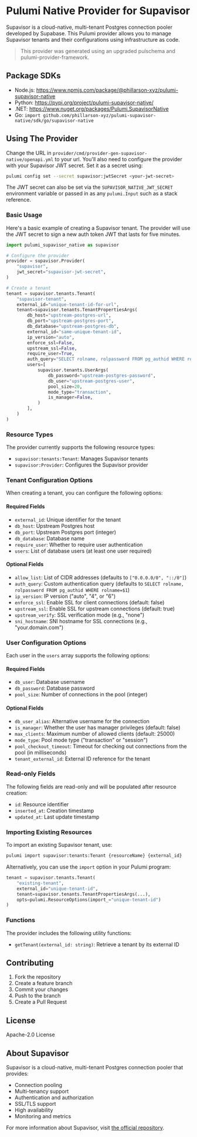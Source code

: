 # Pulumi Native Provider for Supavisor

Supavisor is a cloud-native, multi-tenant Postgres connection pooler developed by Supabase. This Pulumi provider allows you to manage Supavisor tenants and their configurations using infrastructure as code.

> This provider was generated using an upgraded pulschema and pulumi-provider-framework.

## Package SDKs

- Node.js: https://www.npmjs.com/package/@phillarson-xyz/pulumi-supavisor-native
- Python: https://pypi.org/project/pulumi-supavisor-native/
- .NET: https://www.nuget.org/packages/Pulumi.SupavisorNative
- Go: `import github.com/phillarson-xyz/pulumi-supavisor-native/sdk/go/supavisor-native`

## Using The Provider

Change the URL in `provider/cmd/provider-gen-supavisor-native/openapi.yml` to your url. You'll also need to configure the provider with your Supavisor JWT secret. Set it as a secret using:

```bash
pulumi config set --secret supavisor:jwtSecret <your-jwt-secret>
```

The JWT secret can also be set via the `SUPAVISOR_NATIVE_JWT_SECRET` environment variable or passed in as any `pulumi.Input` such as a stack reference.

### Basic Usage

Here's a basic example of creating a Supavisor tenant. The provider will use the JWT secret to sign a new auth token JWT that lasts for five minutes.

```python
import pulumi_supavisor_native as supavisor

# Configure the provider
provider = supavisor.Provider(
    "supavisor",
    jwt_secret="supavisor-jwt-secret",
)

# Create a tenant
tenant = supavisor.tenants.Tenant(
    "supavisor-tenant",
    external_id="unique-tenant-id-for-url",
    tenant=supavisor.tenants.TenantPropertiesArgs(
        db_host="upstream-postgres-url",
        db_port="upstream-postgres-port",
        db_database="upstream-postgres-db",
        external_id="same-unique-tenant-id",
        ip_version="auto",
        enforce_ssl=False,
        upstream_ssl=False,
        require_user=True,
        auth_query="SELECT rolname, rolpassword FROM pg_authid WHERE rolname=$1;",
        users=[
            supavisor.tenants.UserArgs(
                db_password="upstream-postgres-password",
                db_user="upstream-postgres-user",
                pool_size=20,
                mode_type="transaction",
                is_manager=False,
            )
        ],
    )
)
```

### Resource Types

The provider currently supports the following resource types:

- `supavisor:tenants:Tenant`: Manages Supavisor tenants
- `supavisor:Provider`: Configures the Supavisor provider

### Tenant Configuration Options

When creating a tenant, you can configure the following options:

#### Required Fields

- `external_id`: Unique identifier for the tenant
- `db_host`: Upstream Postgres host
- `db_port`: Upstream Postgres port (integer)
- `db_database`: Database name
- `require_user`: Whether to require user authentication
- `users`: List of database users (at least one user required)

#### Optional Fields

- `allow_list`: List of CIDR addresses (defaults to `["0.0.0.0/0", "::/0"]`)
- `auth_query`: Custom authentication query (defaults to `SELECT rolname, rolpassword FROM pg_authid WHERE rolname=$1`)
- `ip_version`: IP version ("auto", "4", or "6")
- `enforce_ssl`: Enable SSL for client connections (default: false)
- `upstream_ssl`: Enable SSL for upstream connections (default: true)
- `upstream_verify`: SSL verification mode (e.g., "none")
- `sni_hostname`: SNI hostname for SSL connections (e.g., "your.domain.com")

### User Configuration Options

Each user in the `users` array supports the following options:

#### Required Fields

- `db_user`: Database username
- `db_password`: Database password
- `pool_size`: Number of connections in the pool (integer)

#### Optional Fields

- `db_user_alias`: Alternative username for the connection
- `is_manager`: Whether the user has manager privileges (default: false)
- `max_clients`: Maximum number of allowed clients (default: 25000)
- `mode_type`: Pool mode type ("transaction" or "session")
- `pool_checkout_timeout`: Timeout for checking out connections from the pool (in milliseconds)
- `tenant_external_id`: External ID reference for the tenant

### Read-only Fields

The following fields are read-only and will be populated after resource creation:

- `id`: Resource identifier
- `inserted_at`: Creation timestamp
- `updated_at`: Last update timestamp

### Importing Existing Resources

To import an existing Supavisor tenant, use:

```bash
pulumi import supavisor:tenants:Tenant {resourceName} {external_id}
```

Alternatively, you can use the `import` option in your Pulumi program:

```python
tenant = supavisor.tenants.Tenant(
    "existing-tenant",
    external_id="unique-tenant-id",
    tenant=supavisor.tenants.TenantPropertiesArgs(...),
    opts=pulumi.ResourceOptions(import_="unique-tenant-id")
)
```

### Functions

The provider includes the following utility functions:

- `getTenant(external_id: string)`: Retrieve a tenant by its external ID

## Contributing

1. Fork the repository
2. Create a feature branch
3. Commit your changes
4. Push to the branch
5. Create a Pull Request

## License

Apache-2.0 License

## About Supavisor

Supavisor is a cloud-native, multi-tenant Postgres connection pooler that provides:

- Connection pooling
- Multi-tenancy support
- Authentication and authorization
- SSL/TLS support
- High availability
- Monitoring and metrics

For more information about Supavisor, visit [the official repository](https://github.com/supabase/supavisor).